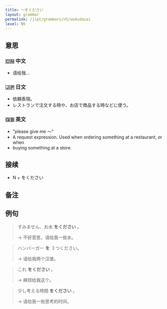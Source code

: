 ```yaml
---
title: 〜をください
layout: grammar
permalink: /jlpt/grammars/n5/wokudasai
level: N5
---
```


## 意思

### 🇨🇳 中文

- 请给我...

### 🇯🇵 日文

- 依頼表現。
- レストランで注文する時や、お店で商品する時などに使う。

### 🇬🇧 英文

- "please give me 〜"
- A request expression. Used when ordering something at a restaurant, or when
- buying something at a store.

## 接续

- N + をください

## 备注


## 例句

> すみません、お水 **をください** 。
>
> → 不好意思，请给我一些水。

> ハンバーガー **を** ３つください。
>
> → 请给我两个汉堡。

> これ **をください** 。
>
> → 麻烦给我这个。

> 少し考える時間 **をください** 。
>
> → 请给我一些思考的时间。

